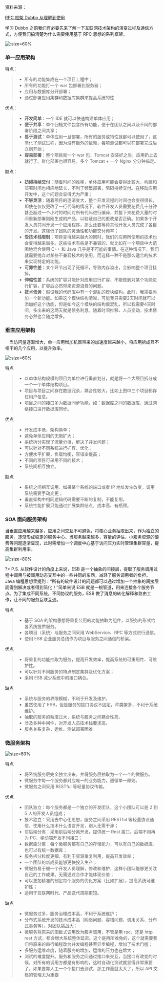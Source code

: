 资料来源：<br/>

[RPC 框架 Dubbo 从理解到使用](https://mrhelloworld.com/dubbo/#%E6%8A%80%E6%9C%AF%E6%9E%B6%E6%9E%84%E6%BC%94%E5%8F%98)

学习 Dubbo 之前我们有必要先来了解一下互联网技术架构的演变过程及通信方式，方便我们搞清楚为什么需要使用基于 RPC 思想的系列框架。

![](large/e6c9d24ely1h1qjol7br6j216h0gqwhu.jpg ':size=60%')

### 单一应用架构

特点：

> - 所有的功能集成在一个项目工程中；
> - 所有的功能打一个 war 包部署到服务器；
> - 应用与数据库分开部署；
> - 通过部署应用集群和数据库集群来提高系统的性

优点：

> - **开发简单**：一个 IDE 就可以快速构建单体应用；
> - **便于共享**：单个归档文件包含所有功能，便于在团队之间以及不同的部署阶段之间共享；
> - **易于测试**：单体应用一旦部署，所有的服务或特性就都可以使用了，这简化了测试过程，因为没有额外的依赖，每项测试都可以在部署完成后立刻开始；
> - **容易部署**：整个项目就一个 war 包，Tomcat 安装好之后，应用扔上去就行了。群化部署也很容易，多个 Tomcat + 一个 Nginx 分分钟搞定。

 缺点：

> - **妨碍持续交付**：随着时间的推移，单体应用可能会变得比较大，构建和部署时间也相应地延长，不利于频繁部署，阻碍持续交付。在移动应用开发中，这个问题会显得尤为严重；
> - **不够灵活**：随着项目的逐渐变大，整个开发流程的时间也会变得很长，即使在仅仅更改了一行代码的情况下，软件开发人员需要花费几十分钟甚至超过一个小时的时间对所有代码进行编译，并接下来花费大量的时间重新部署刚刚生成的产品，以验证自己的更改是否正确。如果多个开发人员共同开发一个应用程序，那么还要等待其他开发人员完成了各自的开发。这降低了团队的灵活性和功能交付频率；
> - **受技术栈限制**：项目变得越来越大的同时，我们的应用所使用的技术也会变得越来越多。这些技术有些是不兼容的，就比如在一个项目中大范围地混合使用 C++ 和 Java 几乎是不可能的事情。在这种情况下，我们就需要抛弃对某些不兼容技术的使用，而选择一种不是那么适合的技术来实现特定的功能。
> - **可靠性差**：某个环节出现了死循环，导致内存溢出，会影响整个项目挂掉。
> - **伸缩性差**：系统的扩容只能针对应用进行扩容，不能做到对某个功能进行扩容，扩容后必然带来资源浪费的问题。
> - **技术债务**：假设我的代码库中有一个混乱的模块结构。此时，我需要添加一个新功能。如果这个模块结构清晰，可能我只需要2天时间就可以添加好这个功能，但是如今这个模块的结构很混乱，所以我需要4天时间。多出来的这两天就是债务利息。随着时间推移、人员变动，技术债务必然也会随之增多。

### 垂直应用架构

　当访问量逐渐增大，单一应用增加机器带来的加速度越来越小，将应用拆成互不相干的几个应用，以提升效率。

![](large/e6c9d24ely1h1qkj0c1zdj20ry0cwgmb.jpg ':size=60%')

  特点

> - 以单体结构规模的项目为单位进行垂直划分，就是将一个大项目拆分成一个一个单体结构项目。
> - 项目与项目之间存在数据冗余，耦合性较大，比如上图中三个项目都存在用户信息。
> - 项目之间的接口多为数据同步功能，如：数据库之间的数据库，通过网络接口进行数据库同步。

 优点

> - 开发成本低，架构简单；
> - 避免单体应用的无限扩大；
> - 系统拆分实现了流量分担，解决了并发问题；
> - 可以针对不同系统进行扩容、优化；
> - 方便水平扩展，负载均衡，容错率提高；
> - 不同的项目可采用不同的技术；
> - 系统间相互独立。

 缺点

> - 系统之间相互调用，如果某个系统的端口或者 IP 地址发生改变，调用系统需要手动变更；
> - 垂直架构中相同逻辑代码需要不断的复制，不能复用。
> - 系统性能扩展只能通过扩展集群结点，成本高、有瓶颈。

###  SOA 面向服务架构

当垂直应用越来越多，应用之间交互不可避免，将核心业务抽取出来，作为独立的服务，逐渐形成稳定的服务中心。当服务越来越多，容量的评估，小服务资源的浪费等问题逐渐显现，此时需增加一个调度中心基于访问压力实时管理集群容量，提高集群利用率。

![](large/e6c9d24ely1h1qklz6egrj20qq0fawg1.jpg ':size=80%')

?> P.S. 从软件设计的角度上来说，ESB 是一个抽象的间接层，提取了服务调用过程中调用与被调用动态交互中的一些共同的东西，减轻了服务调用者的负担。Java 编程思想里提到：“所有的软件设计的问题都可以通过增加一个抽象的间接层而得到解决或者得到简化！”简单来说 ESB 就是一根管道，用来连接各个服务节点。为了集成不同系统，不同协议的服务，ESB 做了消息的转化解释和路由工作，让不同的服务互联互通。

 特点

> - 基于 SOA 的架构思想将重复公用的功能抽取为组件，以服务的形式给各系统提供服务。
> - 各项目（系统）与服务之间采用 WebService、RPC 等方式进行通信。
> - 使用 ESB 企业服务总线作为项目与服务之间通信的桥梁。

优点

> - 将重复的功能抽取为服务，提高开发效率，提高系统的可重用性、可维护性。
> - 可以针对不同服务的特点制定集群及优化方案；
> - 采用 ESB 减少系统中的接口耦合。

缺点

> - 系统与服务的界限模糊，不利于开发及维护。
> - 虽然使用了 ESB，但是服务的接口协议不固定，种类繁多，不利于系统维护。
> - 抽取的服务的粒度过大，系统与服务之间耦合性高。
> - 涉及多种中间件，对开发人员技术栈要求高。
> - 服务关系复杂，运维、测试部署困难

###   微服务架构



![](large/e6c9d24ely1h1qkor8yxuj20qd0ez3zp.jpg 'size=80%')

  特点

> - 将系统服务层完全独立出来，并将服务层抽取为一个一个的微服务。
> - 微服务中每一个服务都对应唯一的业务能力，遵循单一原则。
> - 微服务之间采用 RESTful 等轻量协议传输。

优点

> - 团队独立：每个服务都是一个独立的开发团队，这个小团队可以是 2 到 5 人的开发人员组成；
> - 技术独立：采用去中心化思想，服务之间采用 RESTful 等轻量协议通信，使用什么技术什么语言开发，别人无需干涉；
> - 前后端分离：采用前后端分离开发，提供统一 Rest 接口，后端不用再为 PC、移动端开发不同接口；
> - 数据库分离：每个微服务都有自己的存储能力，可以有自己的数据库。也可以有统一数据库；
> - 服务拆分粒度更细，有利于资源重复利用，提高开发效率；
> - 一个团队的新成员能够更快投入生产；
> - 微服务易于被一个开发人员理解，修改和维护，这样小团队能够更关注自己的工作成果。无需通过合作才能体现价值；
> - 可以更加精准的制定每个服务的优化方案（比如扩展），提高系统可维护性；
> - 适用于互联网时代，产品迭代周期更短。

 缺点

> - 微服务过多，服务治理成本高，不利于系统维护；
> - 分布式系统开发的技术成本高（网络问题、容错问题、调用关系、分布式事务等），对团队挑战大；
> - 微服务将原来的函数式调用改为服务调用，不管是用 rpc，还是 http rest 方式，都会增大系统整体延迟。这个是再所难免的，这个就需要我们将原来的串行编程改为并发编程甚至异步编程，增加了技术门槛；
> - 多服务运维难度，随着服务的增加，运维的压力也在增大；
> - 测试的难度提升。服务和服务之间通过接口来交互，当接口有改变的时候，对所有的调用方都是有影响的，这时自动化测试就显得非常重要了，如果要靠人工一个个接口去测试，那工作量就太大了，所以 API 文档的管理尤为重要















